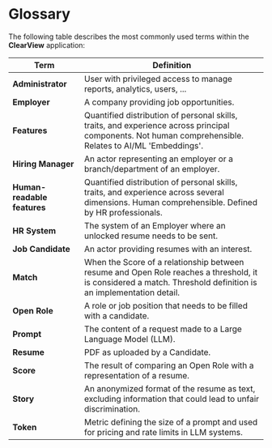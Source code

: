 # Glossary

The following table describes the most commonly used terms within the **ClearView** application:

| **Term**                  | **Definition**                                                                                                                                 |
|---------------------------|-----------------------------------------------------------------------------------------------------------------------------------------------|
| **Administrator**         | User with privileged access to manage reports, analytics, users, ...                                                                      |                             
| **Employer**              | A company providing job opportunities.                                                                                                        |
| **Features**              | Quantified distribution of personal skills, traits, and experience across principal components. Not human comprehensible. Relates to AI/ML 'Embeddings'. |
| **Hiring Manager**        | An actor representing an employer or a branch/department of an employer.                                                                       |
| **Human-readable features** | Quantified distribution of personal skills, traits, and experience across several dimensions. Human comprehensible. Defined by HR professionals.        |
| **HR System**             | The system of an Employer where an unlocked resume needs to be sent.                                                                           |
| **Job Candidate**         | An actor providing resumes with an interest.                                                                                                   |
| **Match**                 | When the Score of a relationship between resume and Open Role reaches a threshold, it is considered a match. Threshold definition is an implementation detail. |
| **Open Role**             | A role or job position that needs to be filled with a candidate.                                                                               |
| **Prompt**                | The content of a request made to a Large Language Model (LLM).                                                                                 |
| **Resume**                | PDF as uploaded by a Candidate.                                                                                                               |
| **Score**                 | The result of comparing an Open Role with a representation of a resume.                                                                        |
| **Story**                 | An anonymized format of the resume as text, excluding information that could lead to unfair discrimination.                                     |
| **Token**                 | Metric defining the size of a prompt and used for pricing and rate limits in LLM systems.                                                      |

